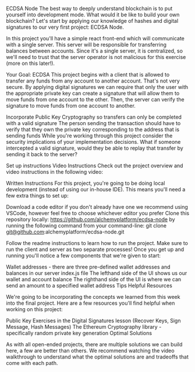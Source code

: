 ECDSA Node
The best way to deeply understand blockchain is to put yourself into development mode. What would it be like to build your own blockchain? Let's start by applying our knowledge of hashes and digital signatures to our very first project: ECDSA Node.

In this project you'll have a simple react front-end which will communicate with a single server. This server will be responsible for transferring balances between accounts. Since it's a single server, it is centralized, so we'll need to trust that the server operator is not malicious for this exercise (more on this later!).

 Your Goal: ECDSA
This project begins with a client that is allowed to transfer any funds from any account to another account. That's not very secure. By applying digital signatures we can require that only the user with the appropriate private key can create a signature that will allow them to move funds from one account to the other. Then, the server can verify the signature to move funds from one account to another.

Incorporate Public Key Cryptography so transfers can only be completed with a valid signature
The person sending the transaction should have to verify that they own the private key corresponding to the address that is sending funds
 While you're working through this project consider the security implications of your implementation decisions. What if someone intercepted a valid signature, would they be able to replay that transfer by sending it back to the server?

Set up instructions
Video Instructions
Check out the project overview and video instructions in the following video:


Written Instructions
For this project, you're going to be doing local development (instead of using our in-house IDE). This means you'll need a few extra things to set up:

Download a code editor if you don't already have one we recommend using VSCode, however feel free to choose whichever editor you prefer
Clone this repository locally: https://github.com/alchemyplatform/ecdsa-node by running the following command from your command-line:
git clone git@github.com:alchemyplatform/ecdsa-node.git

Follow the readme instructions to learn how to run the project. Make sure to run the client and server as two separate processes!
Once you get up and running you'll notice a few components that we're given to start:

Wallet addresses - there are three pre-defined wallet addresses and balances in our server index.js file
The lefthand side of the UI shows us our wallet and account balance
The righthand side of the UI is where we can send an amount to a specified wallet address
Tips
Helpful Resources

We're going to be incorporating the concepts we learned from this week into the final project. Here are a few resources you'll find helpful when working on this project:

Public Key Exercises in the Digital Signatures lesson (Recover Keys, Sign Message, Hash Messages)
The Ethereum Cryptography library - specifically random private key generation
Optimal Solutions

As with all open-ended projects, there are multiple solutions we can build here, a few are better than others. We recommend watching the video walkthrough to understand what the optimal solutions are and tradeoffs that come with each path.

